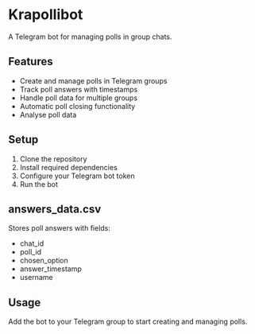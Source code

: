 # Krapollibot

A Telegram bot for managing polls in group chats.

## Features

- Create and manage polls in Telegram groups
- Track poll answers with timestamps
- Handle poll data for multiple groups
- Automatic poll closing functionality
- Analyse poll data


## Setup

1. Clone the repository
2. Install required dependencies
3. Configure your Telegram bot token 
4. Run the bot


## answers_data.csv
Stores poll answers with fields:
- chat_id
- poll_id
- chosen_option
- answer_timestamp
- username


## Usage

Add the bot to your Telegram group to start creating and managing polls.

